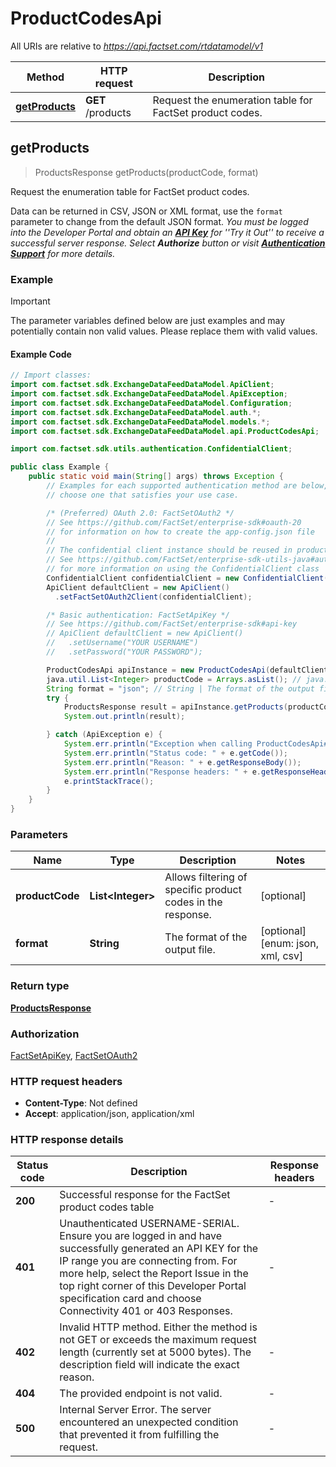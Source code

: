 # ProductCodesApi

All URIs are relative to *https://api.factset.com/rtdatamodel/v1*

Method | HTTP request | Description
------------- | ------------- | -------------
[**getProducts**](ProductCodesApi.md#getProducts) | **GET** /products | Request the enumeration table for FactSet product codes.



## getProducts

> ProductsResponse getProducts(productCode, format)

Request the enumeration table for FactSet product codes.

Data can be returned in CSV, JSON or XML format, use the `format` parameter to change from the default JSON format. *You must be logged into the Developer Portal and obtain an **[API Key](https://developer.factset.com/factset/api-key-listing)** for ''Try it Out'' to receive a successful server response.
 Select **Authorize** button or visit **[Authentication Support](https://developer.factset.com/authentication)** for more details.*


### Example

> [!IMPORTANT]
> The parameter variables defined below are just examples and may potentially contain non valid values. Please replace them with valid values.

#### Example Code

```java
// Import classes:
import com.factset.sdk.ExchangeDataFeedDataModel.ApiClient;
import com.factset.sdk.ExchangeDataFeedDataModel.ApiException;
import com.factset.sdk.ExchangeDataFeedDataModel.Configuration;
import com.factset.sdk.ExchangeDataFeedDataModel.auth.*;
import com.factset.sdk.ExchangeDataFeedDataModel.models.*;
import com.factset.sdk.ExchangeDataFeedDataModel.api.ProductCodesApi;

import com.factset.sdk.utils.authentication.ConfidentialClient;

public class Example {
    public static void main(String[] args) throws Exception {
        // Examples for each supported authentication method are below,
        // choose one that satisfies your use case.

        /* (Preferred) OAuth 2.0: FactSetOAuth2 */
        // See https://github.com/FactSet/enterprise-sdk#oauth-20
        // for information on how to create the app-config.json file
        //
        // The confidential client instance should be reused in production environments.
        // See https://github.com/FactSet/enterprise-sdk-utils-java#authentication
        // for more information on using the ConfidentialClient class
        ConfidentialClient confidentialClient = new ConfidentialClient("./path/to/config.json");
        ApiClient defaultClient = new ApiClient()
          .setFactSetOAuth2Client(confidentialClient);

        /* Basic authentication: FactSetApiKey */
        // See https://github.com/FactSet/enterprise-sdk#api-key
        // ApiClient defaultClient = new ApiClient()
        //   .setUsername("YOUR USERNAME")
        //   .setPassword("YOUR PASSWORD");

        ProductCodesApi apiInstance = new ProductCodesApi(defaultClient);
        java.util.List<Integer> productCode = Arrays.asList(); // java.util.List<Integer> | Allows filtering of specific product codes in the response.
        String format = "json"; // String | The format of the output file.
        try {
            ProductsResponse result = apiInstance.getProducts(productCode, format);
            System.out.println(result);

        } catch (ApiException e) {
            System.err.println("Exception when calling ProductCodesApi#getProducts");
            System.err.println("Status code: " + e.getCode());
            System.err.println("Reason: " + e.getResponseBody());
            System.err.println("Response headers: " + e.getResponseHeaders());
            e.printStackTrace();
        }
    }
}
```

### Parameters


Name | Type | Description  | Notes
------------- | ------------- | ------------- | -------------
 **productCode** | **List&lt;Integer&gt;**| Allows filtering of specific product codes in the response. | [optional]
 **format** | **String**| The format of the output file. | [optional] [enum: json, xml, csv]

### Return type

[**ProductsResponse**](ProductsResponse.md)

### Authorization

[FactSetApiKey](../README.md#FactSetApiKey), [FactSetOAuth2](../README.md#FactSetOAuth2)

### HTTP request headers

- **Content-Type**: Not defined
- **Accept**: application/json, application/xml

### HTTP response details
| Status code | Description | Response headers |
|-------------|-------------|------------------|
| **200** | Successful response for the FactSet product codes table |  -  |
| **401** | Unauthenticated USERNAME-SERIAL. Ensure you are logged in and have successfully generated an API KEY for the IP range you are connecting from. For more help, select the Report Issue in the top right corner of this Developer Portal specification card and choose Connectivity 401 or 403 Responses. |  -  |
| **402** | Invalid HTTP method. Either the method is not GET or exceeds the maximum request length (currently set at 5000 bytes). The description field will indicate the exact reason. |  -  |
| **404** | The provided endpoint is not valid. |  -  |
| **500** | Internal Server Error. The server encountered an unexpected condition that prevented it from fulfilling the request. |  -  |

